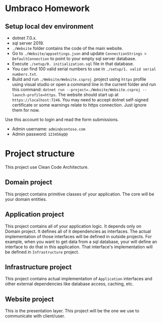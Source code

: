 # Umbraco Homework

## Setup local dev environment
- dotnet 7.0.x.
- sql server 2019.
- `./Website` folder contains the code of the main website.
- Go to `./Website/appsettings.json` and update `ConnectionStrings > DefaultConnection` to point to your empty sql server database.
- Execute `./setup/0. initialization.sql` file in that database.
- You can find 100 valid serial numbers to use in `./setup/1. valid serial numbers.txt`.
- Build and run `./Website/Website.csproj` .project using `https` profile using visual studio or open a command line in the current folder and run this command: `dotnet run --project=./Website/Website.csproj --launch-profile=https`. The website should start up at `https://localhost:7246`. You may need to accept dotnet self-signed certificate or some warnings relate to https connection. Just ignore them for now.

Use this account to login and read the form submissions.
- Admin username: `admin@contoso.com`
- Admin password: `123456qQ@`

# Project structure
This project use Clean Code Architecture.
## Domain project
This project contains primitive classes of your application. The core will be your domain entities.

## Application project
This project contains all of your application logic. It depends only on Domain project. It defines all of it dependencies as interfaces. The actual implementation of those interfaces will be defined in outside projects. For example, when you want to get data from a sql database, your will define an interface to do that in this application. That interface's implementation will be defined in `Infrastructure` project.

## Infrastructure project
This project contains actual implementation of `Application` interfaces and other external dependencies like database access, caching, etc.

## Website project
This is the presentation layer. This project will be the one we use to communicate with client/user.
